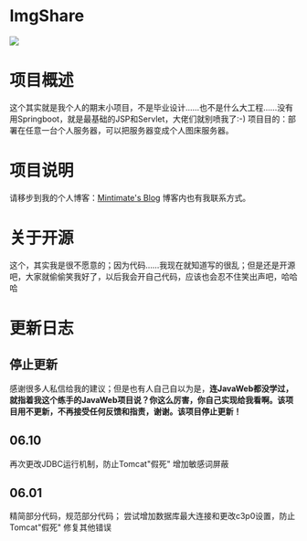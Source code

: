 # ImgShare
![](https://pic.downk.cc/item/5ed45217c2a9a83be5547256.png)
# 项目概述
这个其实就是我个人的期末小项目，不是毕业设计……也不是什么大工程……没有用Springboot，就是最基础的JSP和Servlet，大佬们就别喷我了:-)
项目目的：部署在任意一台个人服务器，可以把服务器变成个人图床服务器。

# 项目说明
请移步到我的个人博客：[Mintimate's Blog](https://www.mintimate.cn/2020/06/01/JavaWeb/)
博客内也有我联系方式。

# 关于开源 
这个，其实我是很不愿意的；因为代码……我现在就知道写的很乱；但是还是开源吧，大家就偷偷笑我好了，以后我会开自己代码，应该也会忍不住笑出声吧，哈哈哈

# 更新日志
## 停止更新
感谢很多人私信给我的建议；但是也有人自己自以为是，**连JavaWeb都没学过，就指着我这个练手的JavaWeb项目说？你这么厉害，你自己实现给我看啊。该项目用不更新，不再接受任何反馈和指责，谢谢。该项目停止更新！**
## 06.10
再次更改JDBC运行机制，防止Tomcat"假死"
增加敏感词屏蔽

## 06.01
精简部分代码，规范部分代码；
尝试增加数据库最大连接和更改c3p0设置，防止Tomcat"假死"
修复其他错误